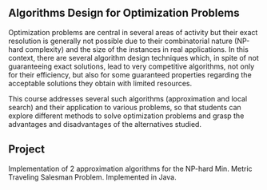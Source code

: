 ## Algorithms Design for Optimization Problems

Optimization problems are central in several areas of activity but their exact resolution is generally not possible due to their combinatorial nature (NP-hard complexity) and the size of the instances in real applications. In this context, there are several algorithm design techniques which, in spite of not guaranteeing exact solutions, lead to very competitive algorithms, not only for their efficiency, but also for some guaranteed properties regarding the acceptable solutions they obtain with limited resources.

This course addresses several such algorithms (approximation and local search) and their application to various problems, so that students can explore different methods to solve optimization problems and grasp the advantages and disadvantages of the alternatives studied.

## Project

Implementation of 2 approximation algorithms for the NP-hard Min. Metric Traveling Salesman Problem. Implemented in Java.
